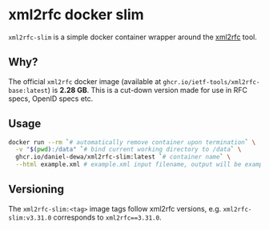 # xml2rfc docker slim

`xml2rfc-slim` is a simple docker container wrapper around the [xml2rfc](https://github.com/ietf-tools/xml2rfc) tool.

## Why?

The official `xml2rfc` docker image (available at `ghcr.io/ietf-tools/xml2rfc-base:latest`) is **2.28 GB**. This is
a cut-down version made for use in RFC specs, OpenID specs etc.

## Usage

```sh
docker run --rm `# automatically remove container upon termination` \
  -v "$(pwd):/data" `# bind current working directory to /data` \
  ghcr.io/daniel-dewa/xml2rfc-slim:latest `# container name` \
  --html example.xml # example.xml input filename, output will be example.html
```

## Versioning

The `xml2rfc-slim:<tag>` image tags follow xml2rfc versions, e.g. `xml2rfc-slim:v3.31.0` corresponds to `xml2rfc==3.31.0`.
